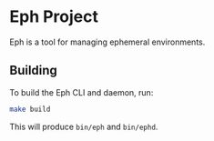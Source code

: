 # Eph Project

Eph is a tool for managing ephemeral environments.

## Building
To build the Eph CLI and daemon, run:
```bash
make build
```

This will produce `bin/eph` and `bin/ephd`.
